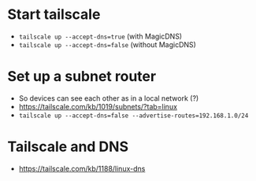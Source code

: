 # Start tailscale
- `tailscale up --accept-dns=true` (with MagicDNS)
- `tailscale up --accept-dns=false` (without MagicDNS)

# Set up a subnet router
- So devices can see each other as in a local network (?)
- https://tailscale.com/kb/1019/subnets/?tab=linux
- `tailscale up --accept-dns=false --advertise-routes=192.168.1.0/24`

# Tailscale and DNS
- https://tailscale.com/kb/1188/linux-dns
